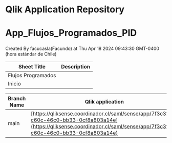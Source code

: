# Qlik Application Repository 
# App_Flujos_Programados_PID
### 
Created By facucasla(Facundo) at Thu Apr 18 2024 09:43:30 GMT-0400 (hora estándar de Chile)




Sheet Title | Description
------------ | -------------
Flujos Programados|
Inicio|



Branch Name|Qlik application
---|---
main|[https://qliksense.coordinador.cl/saml/sense/app/7f3c3f08-c60c-46c0-bb33-0cf8a803a14e](https://qliksense.coordinador.cl/saml/sense/app/7f3c3f08-c60c-46c0-bb33-0cf8a803a14e)